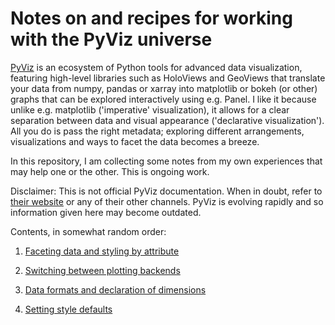 # Notes on and recipes for working with the PyViz universe

[PyViz](http://pyviz.org) is an ecosystem of Python tools for advanced data visualization, featuring high-level libraries such as HoloViews and GeoViews that translate your data from numpy, pandas or xarray into matplotlib or bokeh (or other) graphs that can be explored interactively using e.g. Panel. I like it because unlike e.g. matplotlib ('imperative' visualization), it allows for a clear separation between data and visual appearance ('declarative visualization'). All you do is pass the right metadata; exploring different arrangements, visualizations and ways to facet the data becomes a breeze.

In this repository, I am collecting some notes from my own experiences that may help one or the other. This is ongoing work.

Disclaimer: This is not official PyViz documentation. When in doubt, refer to [their website](http://pyviz.org) or any of their other channels. PyViz is evolving rapidly and so information given here may become outdated.

Contents, in somewhat random order:

1. [Faceting data and styling by attribute](https://nbviewer.jupyter.org/github/poplarShift/pyviz-recipes/blob/master/notebooks/styling_by_attribute.ipynb)

1. [Switching between plotting backends](https://nbviewer.jupyter.org/github/poplarShift/pyviz-recipes/blob/master/notebooks/switching_backends.ipynb)

1. [Data formats and declaration of dimensions](https://nbviewer.jupyter.org/github/poplarShift/pyviz-recipes/blob/master/notebooks/data_formats.ipynb)

1. [Setting style defaults](https://nbviewer.jupyter.org/github/poplarShift/pyviz-recipes/blob/master/notebooks/default_styling.ipynb)
